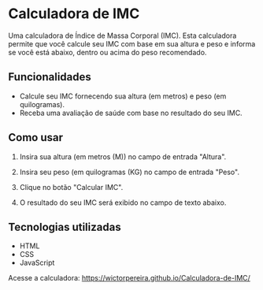 # Calculadora de IMC

Uma calculadora de Índice de Massa Corporal (IMC). Esta calculadora permite que você calcule seu IMC com base em sua altura e peso e informa se você está abaixo, dentro ou acima do peso recomendado.

## Funcionalidades

- Calcule seu IMC fornecendo sua altura (em metros) e peso (em quilogramas).
- Receba uma avaliação de saúde com base no resultado do seu IMC.

## Como usar

1. Insira sua altura (em metros (M)) no campo de entrada "Altura".

3. Insira seu peso (em quilogramas (KG) no campo de entrada "Peso".

4. Clique no botão "Calcular IMC".

5. O resultado do seu IMC será exibido no campo de texto abaixo.

## Tecnologias utilizadas

- HTML
- CSS
- JavaScript

Acesse a calculadora: https://wictorpereira.github.io/Calculadora-de-IMC/
   
